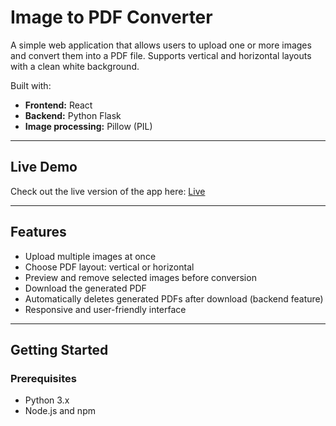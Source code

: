 # Image to PDF Converter

A simple web application that allows users to upload one or more images and convert them into a PDF file. Supports vertical and horizontal layouts with a clean white background.

Built with:
- **Frontend:** React
- **Backend:** Python Flask
- **Image processing:** Pillow (PIL)

---

## Live Demo

Check out the live version of the app here: 
[Live](https://image-to-pdf.onrender.com/)

---

## Features

- Upload multiple images at once
- Choose PDF layout: vertical or horizontal
- Preview and remove selected images before conversion
- Download the generated PDF
- Automatically deletes generated PDFs after download (backend feature)
- Responsive and user-friendly interface

---

## Getting Started

### Prerequisites

- Python 3.x
- Node.js and npm

